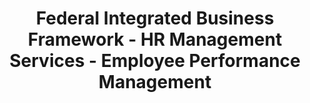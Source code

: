 ---
layout: standards
permalink: /fibf-hr-epm/
title: Federal Integrated Business Framework - HR Management Services - Employee Performance Management
sub-title: Employee Performance Management
sec-title: HR Management Services Standards Lead
sec-name: OPM, Human Resources Line of Business
sec-website: www.opm.gov/services-for-agencies/hr-line-of-business/
sec-website-href: www.opm.gov/services-for-agencies/hr-line-of-business/
sec-references: Human Capital Business Reference Model
sec-references-href: https://www.opm.gov/services-for-agencies/hr-line-of-business/hc-business-reference-model/
---